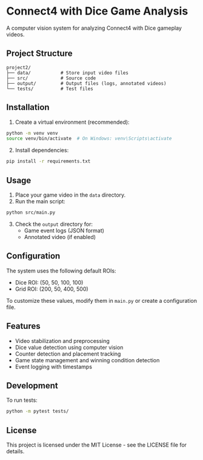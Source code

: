 # Connect4 with Dice Game Analysis

A computer vision system for analyzing Connect4 with Dice gameplay videos.

## Project Structure

```
project2/
├── data/           # Store input video files
├── src/            # Source code
├── output/         # Output files (logs, annotated videos)
└── tests/          # Test files
```

## Installation

1. Create a virtual environment (recommended):
```bash
python -m venv venv
source venv/bin/activate  # On Windows: venv\Scripts\activate
```

2. Install dependencies:
```bash
pip install -r requirements.txt
```

## Usage

1. Place your game video in the `data` directory.
2. Run the main script:
```bash
python src/main.py
```

3. Check the `output` directory for:
   - Game event logs (JSON format)
   - Annotated video (if enabled)

## Configuration

The system uses the following default ROIs:
- Dice ROI: (50, 50, 100, 100)
- Grid ROI: (200, 50, 400, 500)

To customize these values, modify them in `main.py` or create a configuration file.

## Features

- Video stabilization and preprocessing
- Dice value detection using computer vision
- Counter detection and placement tracking
- Game state management and winning condition detection
- Event logging with timestamps

## Development

To run tests:
```bash
python -m pytest tests/
```

## License

This project is licensed under the MIT License - see the LICENSE file for details.
